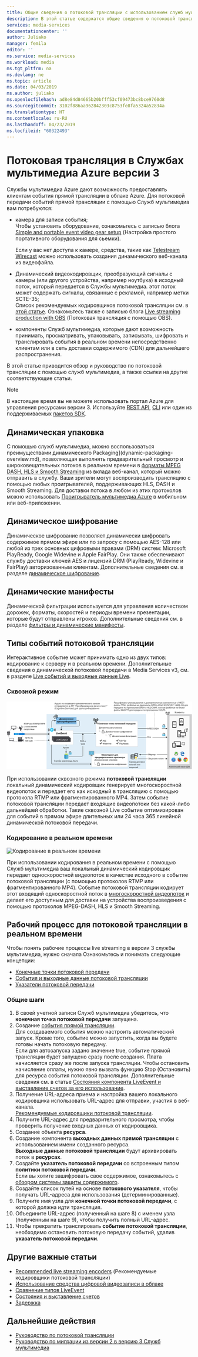 ```yaml
---
title: Общие сведения о потоковой трансляции с использованием служб мультимедиа Azure | Документация Майкрософт
description: В этой статье содержатся общие сведения о потоковой трансляции в реальном времени с использованием Служб мультимедиа Azure версии 3.
services: media-services
documentationcenter: ''
author: Juliako
manager: femila
editor: ''
ms.service: media-services
ms.workload: media
ms.tgt_pltfrm: na
ms.devlang: ne
ms.topic: article
ms.date: 04/03/2019
ms.author: juliako
ms.openlocfilehash: ad8e84d84665b20bfff53cf09473bc8bce9760d8
ms.sourcegitcommit: 3102f886aa962842303c8753fe8fa5324a52834a
ms.translationtype: HT
ms.contentlocale: ru-RU
ms.lasthandoff: 04/23/2019
ms.locfileid: "60322493"
---
```

# <a name="live-streaming-with-azure-media-services-v3"></a>Потоковая трансляция в Службах мультимедиа Azure версии 3

Службы мультимедиа Azure дают возможность предоставлять клиентам события прямой трансляции в облаке Azure. Для потоковой передачи событий прямой трансляции с помощью Служб мультимедиа вам потребуются:  

- камера для записи события;<br/>Чтобы установить оборудование, ознакомьтесь с записью блога [Simple and portable event video gear setup]( https://link.medium.com/KNTtiN6IeT) (Настройка простого портативного оборудования для сьемки).

    Если у вас нет доступа к камере, средства, такие как [Telestream Wirecast](http://www.telestream.net/wirecast/overview.htm) можно использовать создания динамического веб-канала из видеофайла.
- Динамический видеокодировщик, преобразующий сигналы с камеры (или другого устройства, например ноутбука) в исходный поток, который передается в Службы мультимедиа. этот поток может содержать сигналы, связанные с рекламой, например метки SCTE-35;<br/>Список рекомендуемых кодировщиков потоковой трансляции см. в [этой статье](recommended-on-premises-live-encoders.md). Ознакомьтесь также с записью блога [Live streaming production with OBS](https://link.medium.com/ttuwHpaJeT) (Потоковая трансляция с помощью OBS).
- компоненты Служб мультимедиа, которые дают возможность принимать, просматривать, упаковывать, записывать, шифровать и транслировать события в реальном времени непосредственно клиентам или в сеть доставки содержимого (CDN) для дальнейшего распространения.

В этой статье приводится обзор и руководство по потоковой трансляции с помощью служб мультимедиа, а также ссылки на другие соответствующие статьи.

> [!NOTE]
> В настоящее время вы не можете использовать портал Azure для управления ресурсами версии 3. Используйте [REST API](https://aka.ms/ams-v3-rest-ref), [CLI](https://aka.ms/ams-v3-cli-ref) или один из поддерживаемых [пакетов SDK](developers-guide.md).

## <a name="dynamic-packaging"></a>Динамическая упаковка

С помощью служб мультимедиа, можно воспользоваться преимуществами динамического Packaging](dynamic-packaging-overview.md), позволяющая выполнять предварительный просмотр и широковещательных потоков в реальном времени в [форматы MPEG DASH, HLS и Smooth Streaming](https://en.wikipedia.org/wiki/Adaptive_bitrate_streaming) из вклада веб-канал, который можно отправить в службу. Ваши зрители могут воспроизводить трансляцию с помощью любых проигрывателей, поддерживающих HLS, DASH и Smooth Streaming. Для доставки потока в любом из этих протоколов можно использовать [Проигрыватель мультимедиа Azure](https://amp.azure.net/libs/amp/latest/docs/index.html) в мобильном или веб-приложении.

## <a name="dynamic-encryption"></a>Динамическое шифрование

Динамическое шифрование позволяет динамически шифровать содержимое прямом эфире или по запросу с помощью AES-128 или любой из трех основных цифровыми правами (DRM) систем: Microsoft PlayReady, Google Widevine и Apple FairPlay. Они также обеспечивают службу доставки ключей AES и лицензий DRM (PlayReady, Widevine и FairPlay) авторизованным клиентам. Дополнительные сведения см. в разделе [динамическое шифрование](content-protection-overview.md).

## <a name="dynamic-manifest"></a>Динамические манифесты

Динамической фильтрации используется для управления количеством дорожек, форматы, скоростей и периоды времени презентации, которые будут отправлены игроков. Дополнительные сведения см. в разделе [фильтры и динамические манифесты](filters-dynamic-manifest-overview.md).

## <a name="live-event-types"></a>Типы событий потоковой трансляции

Интерактивное событие может принимать одно из двух типов: кодирование к серверу и в реальном времени. Дополнительные сведения о динамической потоковой передачи в Media Services v3, см. в разделе [Live событий и выходные данные Live](live-events-outputs-concept.md).

### <a name="pass-through"></a>Сквозной режим

![Сквозной режим](./media/live-streaming/pass-through.svg)

При использовании сквозного режима **потоковой трансляции** локальный динамический кодировщик генерирует многоскоростной видеопоток и передает его как исходный в трансляцию с помощью протокола RTMP или фрагментированного MP4. Затем событие потоковой трансляции передает входящие видеопотоки без какой-либо дальнейшей обработки. Такие сквозной Live событие оптимизирован для событий в прямом эфире длительных или 24 часа 365 линейной динамической потоковой передачи. 

### <a name="live-encoding"></a>Кодирование в реальном времени  

![Кодирование в реальном времени](./media/live-streaming/live-encoding.svg)

При использовании кодирования в реальном времени с помощью Служб мультимедиа ваш локальный динамический кодировщик передает односкоростной видеопоток в качестве исходного в событие потоковой трансляции (с помощью протоколов RTMP или фрагментированного MP4). Событие потоковой трансляции кодирует этот входящий односкоростной поток в [многоскоростной видеопоток](https://en.wikipedia.org/wiki/Adaptive_bitrate_streaming) и делает его доступным для доставки на устройства воспроизведения с помощью протоколов MPEG-DASH, HLS и Smooth Streaming. 

## <a name="live-streaming-workflow"></a>Рабочий процесс для потоковой трансляции в реальном времени

Чтобы понять рабочие процессы live streaming в версии 3 службы мультимедиа, нужно сначала Ознакомьтесь и понимать следующие концепции: 

- [Конечные точки потоковой передачи](streaming-endpoint-concept.md)
- [События и выходные данные потоковой трансляции](live-events-outputs-concept.md)
- [Указатели потоковой передачи](streaming-locators-concept.md)

### <a name="general-steps"></a>Общие шаги

1. В своей учетной записи Служб мультимедиа убедитесь, что **конечная точка потоковой передачи** запущена. 
2. Создание [события прямой трансляции](live-events-outputs-concept.md). <br/>Для создаваемого события можно настроить автоматический запуск. Кроме того, событие можно запустить, когда вы будете готовы начать потоковую передачу.<br/> Если для автозапуска задано значение true, событие прямой трансляции будет запущено сразу после создания. Плата начисляется сразу же после запуска трансляции. Чтобы остановить начисление оплаты, нужно явно вызвать функцию Stop (Остановить) для ресурса события потоковой трансляции. Дополнительные сведения см. в статье [Состояния компонента LiveEvent и выставление счетов за его использование](live-event-states-billing.md).
3. Получение URL-адреса приема и настройка вашего локального кодировщика использовать URL-адрес для отправки, участия в веб-канала.<br/>[Рекомендуемые кодировщики потоковой трансляции](recommended-on-premises-live-encoders.md).
4. Получите URL-адрес для предварительного просмотра, чтобы проверить получение входных данных от кодировщика.
5. Создание объекта **ресурса**.
6. Создание компонента **выходных данных прямой трансляции** с использованием имени созданного ресурса.<br/>**Выходные данные потоковой трансляции** будут архивировать поток в **ресурсах**.
7. Создайте **указатель потоковой передачи** со встроенным типом **политики потоковой передачи**.<br/>Если вы хотите зашифровать свое содержимое, ознакомьтесь с [обзором системы защиты содержимого](content-protection-overview.md).
8. Создайте список путей на основе **потокового указателя**, чтобы получать URL-адреса для использования (детерминированные).
9. Получите имя узла для **конечной точки потоковой передачи**, с которой должна идти трансляция.
10. Объедините URL-адрес (полученный на шаге 8) с именем узла (полученным на шаге 9), чтобы получить полный URL-адрес.
11. Чтобы прекратить транслировать **событие потоковой трансляции**, необходимо остановить потоковую передачу событий, удалив **указатель потоковой передачи**.

## <a name="other-important-articles"></a>Другие важные статьи

- [Recommended live streaming encoders](recommended-on-premises-live-encoders.md) (Рекомендуемые кодировщики потоковой трансляции)
- [Использование средства цифровой видеозаписи в облаке](live-event-cloud-dvr.md)
- [Сравнение типов LiveEvent](live-event-types-comparison.md)
- [Состояния и выставление счетов](live-event-states-billing.md)
- [Задержка](live-event-latency.md)

## <a name="next-steps"></a>Дальнейшие действия

* [Руководство по потоковой трансляции](stream-live-tutorial-with-api.md)
* [Руководство по миграции из версии 2 в версию 3 Служб мультимедиа](migrate-from-v2-to-v3.md)
